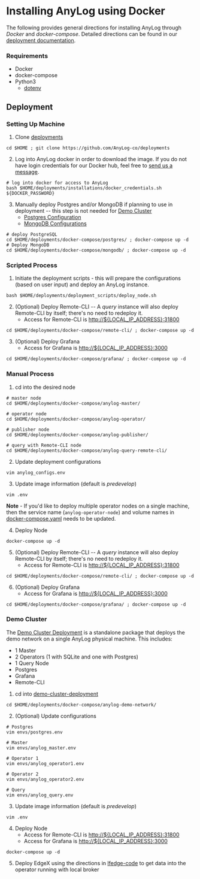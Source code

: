 # Installing AnyLog using Docker 

The following provides general directions for installing AnyLog through _Docker_ and _docker-compose_. Detailed directions
can be found in our [deployment documentation](https://github.com/AnyLog-co/documentation/tree/os-dev/deployments). 

### Requirements
* Docker
* docker-compose
* Python3 
  * [dotenv](https://pypi.org/project/python-dotenv/)  

## Deployment 
### Setting Up Machine
1. Clone [deployments](https://github.com/AnyLog-co/deployments)
```shell
cd $HOME ; git clone https://github.com/AnyLog-co/deployments
```
2. Log into AnyLog docker in order to download the image. If you do not have login credentials for our Docker hub, feel 
free to <a href="mailto:info@anylog.co?subject=Request Docker access">send us a message</a>.
```shell
# log into docker for access to AnyLog
bash $HOME/deployments/installations/docker_credentials.sh ${DOCKER_PASSWORD}
```
3. Manually deploy Postgres and/or MongoDB if planning to use in deployment -- this step is not needed for [Demo Cluster](#demo-cluster)
    * [Postgres Configuration](postgres/postgres.env)
    * [MongoDB Configurations](mongodb/.env)
```shell
# deploy PostgreSQL 
cd $HOME/deployments/docker-compose/postgres/ ; docker-compose up -d 
# Deploy MongoDB 
cd $HOME/deployments/docker-compose/mongodb/ ; docker-compose up -d 
```
### Scripted Process 
1. Initiate the deployment scripts - this will prepare the configurations (based on user input) and deploy an AnyLog 
instance.    
```shell
bash $HOME/deployments/deployment_scripts/deploy_node.sh 
```
2. (Optional) Deploy Remote-CLI -- A _query_ instance will also deploy Remote-CLI by itself; there's no need to redeploy it.
   * Access for Remote-CLI is [http://${LOCAL_IP_ADDRESS}:31800]() 
```shell
cd $HOME/deployments/docker-compose/remote-cli/ ; docker-compose up -d 
```
3. (Optional) Deploy Grafana
   * Access for Grafana is [http://${LOCAL_IP_ADDRESS}:3000]()
```shell
cd $HOME/deployments/docker-compose/grafana/ ; docker-compose up -d 
```

### Manual Process
1. cd into the desired node 
```shell
# master node
cd $HOME/deployments/docker-compose/anylog-master/

# operator node 
cd $HOME/deployments/docker-compose/anylog-operator/

# publisher node 
cd $HOME/deployments/docker-compose/anylog-publisher/

# query with Remote-CLI node 
cd $HOME/deployments/docker-compose/anylog-query-remote-cli/
```
2. Update deployment configurations
```shell
vim anylog_configs.env
```
3. Update image information (default is _predevelop_)
```shell
vim .env 
```
**Note** - If you'd like to deploy multiple operator nodes on a single machine, then the service name 
(`anylog-operator-node`) and volume names in [docker-compose.yaml](anylog-operator/docker-compose.yml) needs to be 
updated. 

4. Deploy Node 
```shell
docker-compose up -d 
```
5. (Optional) Deploy Remote-CLI -- A _query_ instance will also deploy Remote-CLI by itself; there's no need to redeploy it.
   * Access for Remote-CLI is [http://${LOCAL_IP_ADDRESS}:31800]() 
```shell
cd $HOME/deployments/docker-compose/remote-cli/ ; docker-compose up -d 
```
6. (Optional) Deploy Grafana
   * Access for Grafana is [http://${LOCAL_IP_ADDRESS}:3000]()
```shell
cd $HOME/deployments/docker-compose/grafana/ ; docker-compose up -d 
```


### Demo Cluster 
The [Demo Cluster Deployment](anylog-demo-network) is a standalone package that deploys the demo network on a single
AnyLog physical machine. This includes:
   * 1 Master 
   * 2 Operators (1 with SQLite and one with Postgres)
   * 1 Query Node 
   * Postgres 
   * Grafana 
   * Remote-CLI

1. cd into [demo-cluster-deployment](anylog-demo-network)
```shell
cd $HOME/deployments/docker-compose/anylog-demo-network/
```
2. (Optional) Update configurations
```shell
# Postgres 
vim envs/postgres.env 

# Master 
vim envs/anylog_master.env 

# Operator 1 
vim envs/anylog_operator1.env 

# Operator 2  
vim envs/anylog_operator2.env

# Query 
vim envs/anylog_query.env
```
3. Update image information (default is _predevelop_)
```shell
vim .env 
```
4. Deploy Node
   * Access for Remote-CLI is [http://${LOCAL_IP_ADDRESS}:31800]()
   * Access for Grafana is [http://${LOCAL_IP_ADDRESS}:3000]()
```shell
docker-compose up -d 
```
5. Deploy EdgeX using the directions in [lfedge-code](https://github.com/AnyLog-co/lfedge-code) to get data into the 
operator running with local broker 